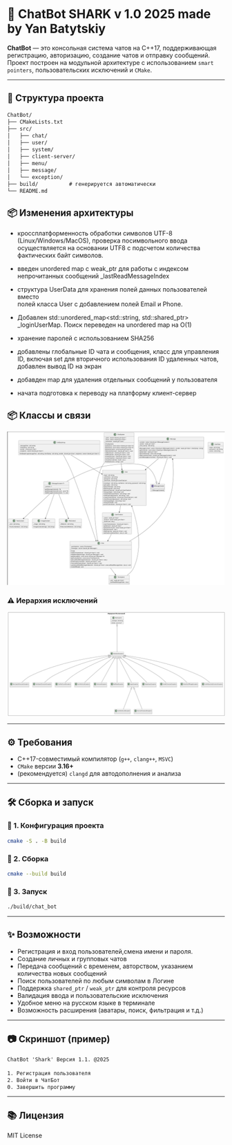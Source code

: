 # 💬 ChatBot SHARK v 1.0 2025 made by Yan Batytskiy

**ChatBot** — это консольная система чатов на C++17, поддерживающая регистрацию, авторизацию, создание чатов и отправку сообщений. Проект построен на модульной архитектуре с использованием `smart pointers`, пользовательских исключений и `CMake`.

---

## 🧱 Структура проекта

```
ChatBot/
├── CMakeLists.txt
├── src/
│   ├── chat/
│   ├── user/
│   ├── system/
│   ├── client-server/
│   ├── menu/
│   ├── message/
│   └── exception/
├── build/          # генерируется автоматически
└── README.md
```

## 📦 Изменения архитектуры
- кроссплатформенность обработки символов UTF-8 (Linux/Windows/MacOS),
  проверка посимвольного ввода осуществляется на основании UTF8
  с подсчетом количества фактических байт символов.

- введен unordered map с weak_ptr для работы с индексом непрочитанных сообщений _lastReadMessageIndex

- структура UserData для хранения полей данных пользователей вместо 	
  полей класса User с добавлением полей Email и Phone.

- Добавлен std::unordered_map<std::string, std::shared_ptr<User>>  
  _loginUserMap. Поиск переведен на unordered map на O(1)

- хранение паролей с использованием SHA256

- добавлены глобальные ID чата и сообщения, класс для управления ID, включая set для вторичного использования ID удаленных чатов, добавлен вывод ID на экран

- добавден map для удаления отдельных сообщений у пользователя

- начата подготовка к переводу на платформу клиент-сервер

## 📦 Классы и связи

![Классы](./Classes.png)

### ⚠️ Иерархия исключений

![Исключения](./Exceptions.png)

---

## ⚙️ Требования

- C++17-совместимый компилятор (`g++`, `clang++`, `MSVC`)
- `CMake` версии **3.16+**
- (рекомендуется) `clangd` для автодополнения и анализа

---

## 🛠️ Сборка и запуск

### 🔧 1. Конфигурация проекта
```bash
cmake -S . -B build
```

### 🧪 2. Сборка
```bash
cmake --build build
```

### 🚀 3. Запуск
```bash
./build/chat_bot
```

---

## ✨ Возможности

- Регистрация и вход пользователей,смена имени и пароля.
- Создание личных и групповых чатов
- Передача сообщений с временем, авторством, указанием количества новых сообщений
- Поиск пользователей по любым символам в Логине
- Поддержка `shared_ptr` / `weak_ptr` для контроля ресурсов
- Валидация ввода и пользовательские исключения
- Удобное меню на русском языке в терминале
- Возможность расширения (аватары, поиск, фильтрация и т.д.)

---

## 📷 Скриншот (пример)

```text
ChatBot 'Shark' Версия 1.1. @2025

1. Регистрация пользователя
2. Войти в ЧатБот
0. Завершить программу
```

---

## 📚 Лицензия

MIT License
